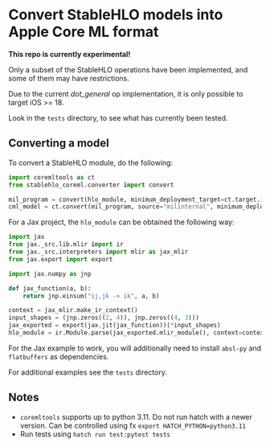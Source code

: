# Convert StableHLO models into Apple Core ML format

**This repo is currently experimental!**

Only a subset of the StableHLO operations have been implemented, and some of them may have restrictions.

Due to the current _dot_general_ op implementation, it is only possible to target iOS >= 18.

Look in the `tests` directory, to see what has currently been tested.

## Converting a model

To convert a StableHLO module, do the following:

```python
import coremltools as ct
from stablehlo_coreml.converter import convert

mil_program = convert(hlo_module, minimum_deployment_target=ct.target.iOS18)
cml_model = ct.convert(mil_program, source="milinternal", minimum_deployment_target=ct.target.iOS18)
```

For a Jax project, the `hlo_module` can be obtained the following way:

```python
import jax
from jax._src.lib.mlir import ir
from jax._src.interpreters import mlir as jax_mlir
from jax.export import export

import jax.numpy as jnp

def jax_function(a, b):
    return jnp.einsum("ij,jk -> ik", a, b)

context = jax_mlir.make_ir_context()
input_shapes = (jnp.zeros((2, 4)), jnp.zeros((4, 3)))
jax_exported = export(jax.jit(jax_function))(*input_shapes)
hlo_module = ir.Module.parse(jax_exported.mlir_module(), context=context)
```

For the Jax example to work, you will additionally need to install `absl-py` and `flatbuffers` as dependencies.

For additional examples see the `tests` directory.

## Notes
* `coremltools` supports up to python 3.11. Do not run hatch with a newer version.
  Can be controlled using fx `export HATCH_PYTHON=python3.11`
* Run tests using `hatch run test:pytest tests`
